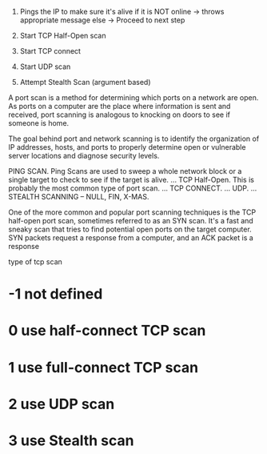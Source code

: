 1) Pings the IP to make sure it's alive
    if it is NOT online 
        -> throws appropriate message
    else
        -> Proceed to next step

2) Start TCP Half-Open scan

3) Start TCP connect



4) Start UDP scan

5) Attempt Stealth Scan (argument based)

A port scan is a method for determining which ports on a network are open. As ports on a computer are the place where information is sent and received, port scanning is analogous to knocking on doors to see if someone is home.

The goal behind port and network scanning is to identify the organization of IP addresses, hosts, and ports to properly determine open or vulnerable server locations and diagnose security levels.

PING SCAN. Ping Scans are used to sweep a whole network block or a single target to check to see if the target is alive. ...
TCP Half-Open. This is probably the most common type of port scan. ...
TCP CONNECT. ...
UDP. ...
STEALTH SCANNING – NULL, FIN, X-MAS.

One of the more common and popular port scanning techniques is the TCP half-open port scan, sometimes referred to as an SYN scan. It's a fast and sneaky scan that tries to find potential open ports on the target computer. SYN packets request a response from a computer, and an ACK packet is a response

type of tcp scan
# -1 not defined
# 0 use half-connect TCP scan
# 1 use full-connect TCP scan
# 2 use UDP scan
# 3 use Stealth scan